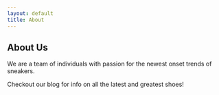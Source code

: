 ```yaml
---
layout: default
title: About
---
```

## About Us

 We are a team of individuals with passion for the newest onset trends of sneakers.

 Checkout our blog for info on all the latest and greatest shoes!

